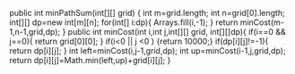 public int minPathSum(int[][] grid) {
int m=grid.length;
int n=grid[0].length;
int[][] dp=new int[m][n];
for(int[] i:dp){
Arrays.fill(i,-1);
}
return minCost(m-1,n-1,grid,dp);
}
public int minCost(int i,int j,int[][] grid, int[][]dp){
if(i==0 && j==0){
return grid[0][0];
}
if(i<0 || j <0 ) {return 10000;}
if(dp[i][j]!=-1){
return dp[i][j];
}
int left=minCost(i,j-1,grid,dp);
int up=minCost(i-1,j,grid,dp);
return dp[i][j]=Math.min(left,up)+grid[i][j];
}